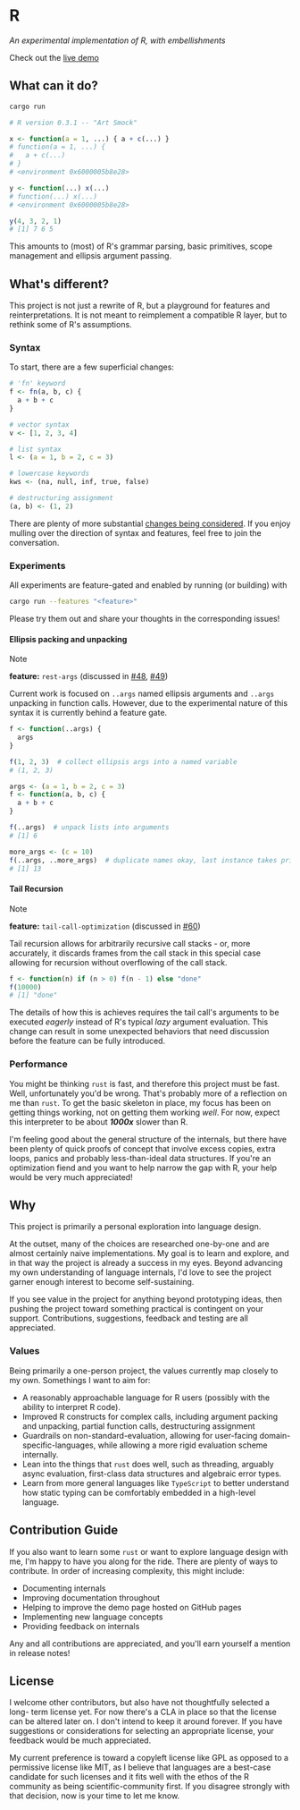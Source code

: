 # R

_An experimental implementation of R, with embellishments_

Check out the [live demo](https://dgkf.github.io/R/)

## What can it do?

```sh
cargo run
```
```r
# R version 0.3.1 -- "Art Smock"

x <- function(a = 1, ...) { a + c(...) }
# function(a = 1, ...) {
#   a + c(...)
# }
# <environment 0x6000005b8e28>

y <- function(...) x(...)
# function(...) x(...)
# <environment 0x6000005b8e28>

y(4, 3, 2, 1)
# [1] 7 6 5 
```

This amounts to (most) of R's grammar parsing, basic primitives, scope
management and ellipsis argument passing.

## What's different?

This project is not just a rewrite of R, but a playground for features and
reinterpretations. It is not meant to reimplement a compatible R layer, but 
to rethink some of R's assumptions. 

### Syntax

To start, there are a few superficial changes:

```r
# 'fn' keyword
f <- fn(a, b, c) {
  a + b + c
}

# vector syntax
v <- [1, 2, 3, 4]

# list syntax
l <- (a = 1, b = 2, c = 3)

# lowercase keywords
kws <- (na, null, inf, true, false)

# destructuring assignment
(a, b) <- (1, 2)
```

There are plenty of more substantial [changes being considered](https://github.com/dgkf/R/issues?q=is%3Aissue+is%3Aopen+label%3Ameta-proposal). 
If you enjoy mulling over the direction of syntax and features, feel
free to join the conversation.

### Experiments

All experiments are feature-gated and enabled by running (or building) with 

```sh
cargo run --features "<feature>"
```

Please try them out and share your thoughts in the corresponding issues!

#### Ellipsis packing and unpacking

> [!NOTE]  
> **feature:** `rest-args` (discussed in [#48](https://github.com/dgkf/R/issues/48), [#49](https://github.com/dgkf/R/issues/49))

Current work is focused on `..args` named ellipsis arguments and `..args`
unpacking in function calls. However, due to the experimental nature of this
syntax it is currently behind a feature gate.

```r
f <- function(..args) {
  args
}

f(1, 2, 3)  # collect ellipsis args into a named variable
# (1, 2, 3)
```

```r
args <- (a = 1, b = 2, c = 3)
f <- function(a, b, c) {
  a + b + c
}

f(..args)  # unpack lists into arguments
# [1] 6

more_args <- (c = 10)
f(..args, ..more_args)  # duplicate names okay, last instance takes priority
# [1] 13
```

#### Tail Recursion

> [!NOTE]  
> **feature:** `tail-call-optimization` (discussed in [#60](https://github.com/dgkf/R/issues/60))

Tail recursion allows for arbitrarily recursive call stacks - or, more 
accurately, it discards frames from the call stack in this special case
allowing for recursion without overflowing of the call stack.

```r
f <- function(n) if (n > 0) f(n - 1) else "done"
f(10000)
# [1] "done"
```

The details of how this is achieves requires the tail call's arguments to be
executed _eagerly_ instead of R's typical _lazy_ argument evaluation. This 
change can result in some unexpected behaviors that need discussion before
the feature can be fully introduced.

### Performance

You might be thinking `rust` is fast, and therefore this project must be
fast. Well, unfortunately you'd be wrong. That's probably more of a 
reflection on me than `rust`. To get the basic skeleton in place, 
my focus has been on getting things working, not on getting them working
_well_. For now, expect this interpreter to be about ***1000x*** slower
than R. 

I'm feeling good about the general structure of the internals, but there
have been plenty of quick proofs of concept that involve excess copies, 
extra loops, panics and probably less-than-ideal data structures.
If you're an optimization fiend and you want to help narrow the gap with 
R, your help would be very much appreciated!

## Why

This project is primarily a personal exploration into language design. 

At the outset, many of the choices are researched one-by-one and are almost
certainly naive implementations. My goal is to learn and explore, and in 
that way the project is already a success in my eyes. Beyond advancing my own
understanding of language internals, I'd love to see the project garner enough
interest to become self-sustaining. 

If you see value in the project for anything beyond prototyping ideas, then
pushing the project toward something practical is contingent on your support.
Contributions, suggestions, feedback and testing are all appreciated.

### Values

Being primarily a one-person project, the values currently map closely to my
own. Somethings I want to aim for:

- A reasonably approachable language for R users (possibly with the ability to
  interpret R code).
- Improved R constructs for complex calls, including argument packing and
  unpacking, partial function calls, destructuring assignment
- Guardrails on non-standard-evaluation, allowing for user-facing 
  domain-specific-languages, while allowing a more rigid evaluation scheme
  internally. 
- Lean into the things that `rust` does well, such as threading, arguably 
  async evaluation, first-class data structures and algebraic error types.
- Learn from more general languages like `TypeScript` to better understand
  how static typing can be comfortably embedded in a high-level language.

## Contribution Guide

If you also want to learn some `rust` or want to explore language design with
me, I'm happy to have you along for the ride. There are plenty of ways to
contribute. In order of increasing complexity, this might include:

- Documenting internals
- Improving documentation throughout
- Helping to improve the demo page hosted on GitHub pages
- Implementing new language concepts
- Providing feedback on internals

Any and all contributions are appreciated, and you'll earn yourself a mention
in release notes!

## License

I welcome other contributors, but also have not thoughtfully selected a long-
term license yet. For now there's a CLA in place so that the license can
be altered later on. I don't intend to keep it around forever. If you have
suggestions or considerations for selecting an appropriate license, your
feedback would be much appreciated.

My current preference is toward a copyleft license like GPL as opposed to a
permissive license like MIT, as I believe that languages are a best-case
candidate for such licenses and it fits well with the ethos of the R community
as being scientific-community first. If you disagree strongly with that
decision, now is your time to let me know.
